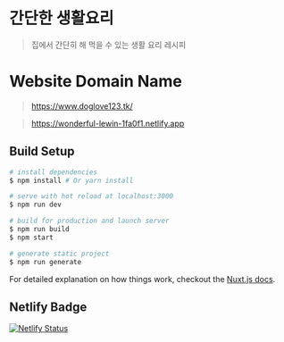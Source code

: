 # 간단한 생활요리
> 집에서 간단히 해 먹을 수 있는 생활 요리 레시피

# Website Domain Name

> https://www.doglove123.tk/

> https://wonderful-lewin-1fa0f1.netlify.app

## Build Setup

``` bash
# install dependencies
$ npm install # Or yarn install

# serve with hot reload at localhost:3000
$ npm run dev

# build for production and launch server
$ npm run build
$ npm start

# generate static project
$ npm run generate
```

For detailed explanation on how things work, checkout the [Nuxt.js docs](https://github.com/nuxt/nuxt.js).

## Netlify Badge
[![Netlify Status](https://api.netlify.com/api/v1/badges/121f82ac-9f0f-469a-81bc-23985871eaba/deploy-status)](https://app.netlify.com/sites/wonderful-lewin-1fa0f1/deploys)